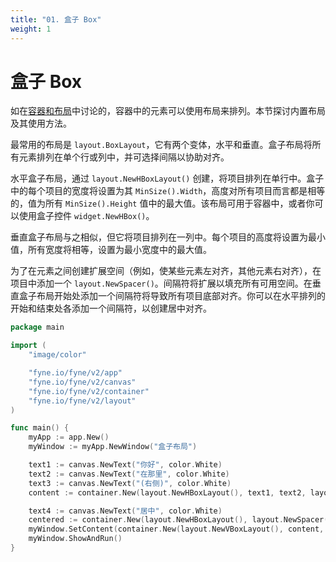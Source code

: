 ```yaml
---
title: "01. 盒子 Box"
weight: 1
---
```


# 盒子 Box

如在[容器和布局](/docs/02-explore/02-container)中讨论的，容器中的元素可以使用布局来排列。本节探讨内置布局及其使用方法。

最常用的布局是 `layout.BoxLayout`，它有两个变体，水平和垂直。盒子布局将所有元素排列在单个行或列中，并可选择间隔以协助对齐。

水平盒子布局，通过 `layout.NewHBoxLayout()` 创建，将项目排列在单行中。盒子中的每个项目的宽度将设置为其 `MinSize().Width`，高度对所有项目而言都是相等的，值为所有 `MinSize().Height` 值中的最大值。该布局可用于容器中，或者你可以使用盒子控件 `widget.NewHBox()`。

垂直盒子布局与之相似，但它将项目排列在一列中。每个项目的高度将设置为最小值，所有宽度将相等，设置为最小宽度中的最大值。

为了在元素之间创建扩展空间（例如，使某些元素左对齐，其他元素右对齐），在项目中添加一个 `layout.NewSpacer()`。间隔符将扩展以填充所有可用空间。在垂直盒子布局开始处添加一个间隔符将导致所有项目底部对齐。你可以在水平排列的开始和结束处各添加一个间隔符，以创建居中对齐。

```go
package main

import (
	"image/color"

	"fyne.io/fyne/v2/app"
	"fyne.io/fyne/v2/canvas"
	"fyne.io/fyne/v2/container"
	"fyne.io/fyne/v2/layout"
)

func main() {
	myApp := app.New()
	myWindow := myApp.NewWindow("盒子布局")

	text1 := canvas.NewText("你好", color.White)
	text2 := canvas.NewText("在那里", color.White)
	text3 := canvas.NewText("(右侧)", color.White)
	content := container.New(layout.NewHBoxLayout(), text1, text2, layout.NewSpacer(), text3)

	text4 := canvas.NewText("居中", color.White)
	centered := container.New(layout.NewHBoxLayout(), layout.NewSpacer(), text4, layout.NewSpacer())
	myWindow.SetContent(container.New(layout.NewVBoxLayout(), content, centered))
	myWindow.ShowAndRun()
}
```

